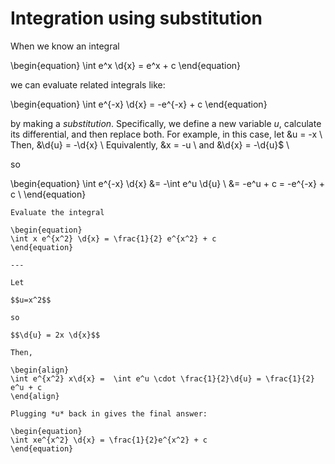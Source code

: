 # Integration using substitution

When we know an integral

\begin{equation}
\int e^x \d{x} = e^x + c 
\end{equation}

we can evaluate related integrals like:

\begin{equation}
\int e^{-x} \d{x} = -e^{-x} + c
\end{equation}

by making a *substitution*. Specifically, we define a new variable *u*,
calculate its differential, and then replace both. For example, in this case,
let 
&u = -x \\ 
Then, 
&\d{u} = -\d{x} \\ 
Equivalently, 
&x = -u \\
 and
&\d{x} = -\d{u}$ \\

so

\begin{equation}
\int e^{-x} \d{x} 
&= -\int e^u \d{u} \\
&= -e^u + c = -e^{-x} + c \\
\end{equation}

```{example} *u*-substitution
Evaluate the integral

\begin{equation}
\int x e^{x^2} \d{x} = \frac{1}{2} e^{x^2} + c
\end{equation}

---

Let 

$$u=x^2$$

so 

$$\d{u} = 2x \d{x}$$

Then,

\begin{align}
\int e^{x^2} x\d{x} =  \int e^u \cdot \frac{1}{2}\d{u} = \frac{1}{2} e^u + c
\end{align}

Plugging *u* back in gives the final answer:

\begin{equation}
\int xe^{x^2} \d{x} = \frac{1}{2}e^{x^2} + c
\end{equation}
```
